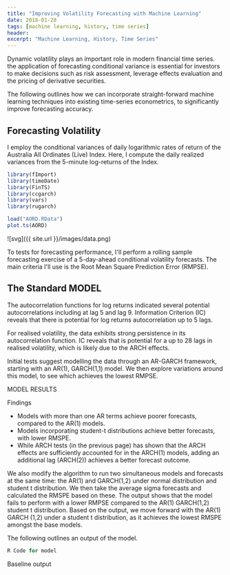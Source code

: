 ```yaml
---
title: "Improving Volatility Forecasting with Machine Learning"
date: 2018-01-28
tags: [machine learning, history, time series]
header:
excerpt: "Machine Learning, History, Time Series"
---
```


Dynamic volatility plays an important role in modern financial time series. the application of forecasting conditional variance is essential for investors to make decisions such as risk assessment, leverage effects evaluation and the pricing of derivative securities.

The following outlines how we can incorporate straight-forward machine learning techniques into existing time-series econometrics, to significantly improve forecasting accuracy.

## Forecasting Volatility

I employ the conditional variances of daily logarithmic rates of return of the Australia All Ordinates (Live) Index. Here, I compute the daily realized variances from the 5-minute log-returns of the Index.

```r
library(fImport)
library(timeDate)
library(FinTS)
library(ccgarch)
library(vars)
library(rugarch)

load("AORD.RData")
plot.ts(AORD)

```


![svg]({{ site.url }}/images/data.png)

To tests for forecasting performance, I'll perform a rolling sample forecasting exercise of a 5-day-ahead conditional volatility forecasts. The main criteria I'll use is the Root Mean Square Prediction Error (RMPSE).

## The Standard MODEL

The autocorrelation functions for log returns indicated several potential autocorrelations including at lag 5 and lag 9. Information Criterion (IC) reveals that there is potential for log returns autocorrelation up to 5 lags.

For realised volatility, the data exhibits strong persistence in its autocorrelation function. IC reveals that is potential for a up to 28 lags in realised volatility, which is likely due to the ARCH effects.

Initial tests suggest modelling the data through an AR-GARCH framework, starting with an AR(1), GARCH(1,1) model. We then explore variations around this model, to see which achieves the lowest RMPSE.

MODEL RESULTS

Findings

* Models with more than one AR terms achieve poorer forecasts, compared to the AR(1) models.
* Models incorporating student-t distributions achieve better
forecasts, with lower RMSPE.
* While ARCH tests (in the previous page) has shown that the ARCH effects are sufficiently accounted for in the ARCH(1) models, adding an additional lag (ARCH(2)) achieves a better forecast outcome.

We also modify the algorithm to run two simultaneous models and forecasts at the same time: the AR(1) and GARCH(1,2) under normal distribution and student t distribution. We then take the average sigma forecasts and calculated the RMSPE based on these. The output
shows that the model fails to perform with a lower RMPSE compared to the AR(1) GARCH(1,2) student t distribution.
Based on the output, we move forward with the AR(1) GARCH (1,2) under a student t distribution, as it achieves the lowest RMSPE amongst the base models.

The following outlines an output of the model.

```r
R Code for model
```

Baseline output

